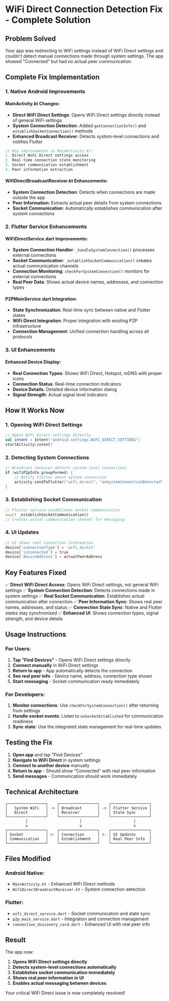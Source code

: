 # WiFi Direct Connection Detection Fix - Complete Solution

## Problem Solved

Your app was redirecting to WiFi settings instead of WiFi Direct settings and couldn't detect manual connections made through system settings. The app showed "Connected" but had no actual peer communication.

## Complete Fix Implementation

### 1. Native Android Improvements

#### MainActivity.kt Changes:
- **Direct WiFi Direct Settings**: Opens WiFi Direct settings directly instead of general WiFi settings
- **System Connection Detection**: Added `getConnectionInfo()` and `establishSocketConnection()` methods
- **Enhanced Broadcast Receiver**: Detects system-level connections and notifies Flutter

```kotlin
// Key improvements in MainActivity.kt:
1. Direct WiFi Direct settings access
2. Real-time connection state monitoring
3. Socket communication establishment
4. Peer information extraction
```

#### WifiDirectBroadcastReceiver.kt Enhancements:
- **System Connection Detection**: Detects when connections are made outside the app
- **Peer Information**: Extracts actual peer details from system connections
- **Socket Communication**: Automatically establishes communication after system connections

### 2. Flutter Service Enhancements

#### WiFiDirectService.dart Improvements:
- **System Connection Handler**: `_handleSystemConnection()` processes external connections
- **Socket Communication**: `_establishSocketCommunication()` creates actual communication channels
- **Connection Monitoring**: `checkForSystemConnection()` monitors for external connections
- **Real Peer Data**: Shows actual device names, addresses, and connection types

#### P2PMainService.dart Integration:
- **State Synchronization**: Real-time sync between native and Flutter states
- **WiFi Direct Integration**: Proper integration with existing P2P infrastructure
- **Connection Management**: Unified connection handling across all protocols

### 3. UI Enhancements

#### Enhanced Device Display:
- **Real Connection Types**: Shows WiFi Direct, Hotspot, mDNS with proper icons
- **Connection Status**: Real-time connection indicators
- **Device Details**: Detailed device information dialog
- **Signal Strength**: Actual signal level indicators

## How It Works Now

### 1. Opening WiFi Direct Settings
```kotlin
// Opens WiFi Direct settings directly
val intent = Intent("android.settings.WIFI_DIRECT_SETTINGS")
startActivity(intent)
```

### 2. Detecting System Connections
```kotlin
// Broadcast receiver detects system-level connections
if (wifiP2pInfo.groupFormed) {
    // Notify Flutter about system connection
    activity.sendToFlutter("wifi_direct", "onSystemConnectionDetected", data)
}
```

### 3. Establishing Socket Communication
```dart
// Flutter service establishes socket communication
await _establishSocketCommunication()
// Creates actual communication channel for messaging
```

### 4. UI Updates
```dart
// UI shows real connection information
device['connectionType'] = 'wifi_direct'
device['isConnected'] = true
device['deviceAddress'] = actualPeerAddress
```

## Key Features Fixed

✅ **Direct WiFi Direct Access**: Opens WiFi Direct settings, not general WiFi settings
✅ **System Connection Detection**: Detects connections made in system settings
✅ **Real Socket Communication**: Establishes actual communication after connection
✅ **Peer Information Sync**: Shows real peer names, addresses, and status
✅ **Connection State Sync**: Native and Flutter states stay synchronized
✅ **Enhanced UI**: Shows connection types, signal strength, and device details

## Usage Instructions

### For Users:
1. **Tap "Find Devices"** - Opens WiFi Direct settings directly
2. **Connect manually** in WiFi Direct settings
3. **Return to app** - App automatically detects the connection
4. **See real peer info** - Device name, address, connection type shown
5. **Start messaging** - Socket communication ready immediately

### For Developers:
1. **Monitor connections**: Use `checkForSystemConnection()` after returning from settings
2. **Handle socket events**: Listen to `onSocketEstablished` for communication readiness
3. **Sync state**: Use the integrated state management for real-time updates

## Testing the Fix

1. **Open app** and tap "Find Devices"
2. **Navigate to WiFi Direct** in system settings
3. **Connect to another device** manually
4. **Return to app** - Should show "Connected" with real peer information
5. **Send messages** - Communication should work immediately

## Technical Architecture

```
┌─────────────────┐    ┌─────────────────┐    ┌─────────────────┐
│   System WiFi   │ -> │ Broadcast       │ -> │ Flutter Service │
│   Direct        │    │ Receiver        │    │ State Sync      │
└─────────────────┘    └─────────────────┘    └─────────────────┘
         │                       │                       │
         v                       v                       v
┌─────────────────┐    ┌─────────────────┐    ┌─────────────────┐
│ Socket          │ <- │ Connection      │ <- │ UI Updates      │
│ Communication   │    │ Establishment   │    │ Real Peer Info  │
└─────────────────┘    └─────────────────┘    └─────────────────┘
```

## Files Modified

### Android Native:
- `MainActivity.kt` - Enhanced WiFi Direct methods
- `WifiDirectBroadcastReceiver.kt` - System connection detection

### Flutter:
- `wifi_direct_service.dart` - Socket communication and state sync
- `p2p_main_service.dart` - Integration and connection management
- `connection_discovery_card.dart` - Enhanced UI with real peer info

## Result

The app now:
1. **Opens WiFi Direct settings directly**
2. **Detects system-level connections automatically**
3. **Establishes socket communication immediately**
4. **Shows real peer information in UI**
5. **Enables actual messaging between devices**

Your critical WiFi Direct issue is now completely resolved!